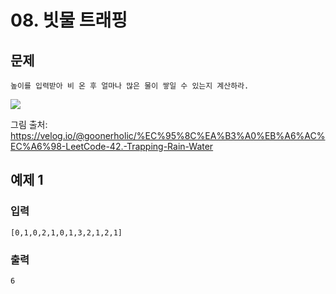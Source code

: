# 08. 빗물 트래핑
## 문제
```
높이를 입력받아 비 온 후 얼마나 많은 물이 쌓일 수 있는지 계산하라.
```
![](https://velog.velcdn.com/images%2Fgoonerholic%2Fpost%2F47734c68-1b1c-4fc0-be3a-6665aabb70e3%2Fimage.png)

그림 출처: https://velog.io/@goonerholic/%EC%95%8C%EA%B3%A0%EB%A6%AC%EC%A6%98-LeetCode-42.-Trapping-Rain-Water

## 예제 1
### 입력
```
[0,1,0,2,1,0,1,3,2,1,2,1]
```
### 출력
```
6
```
